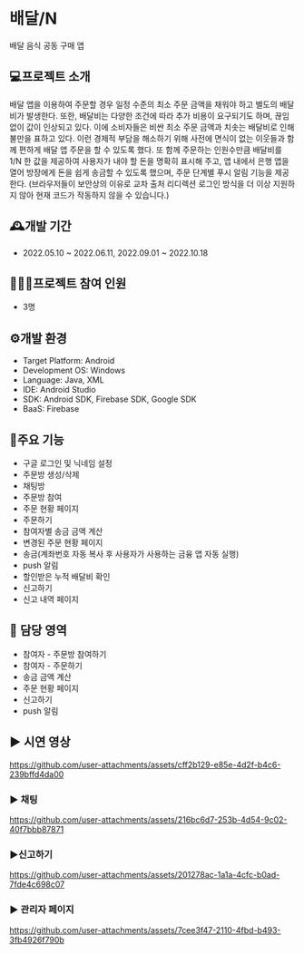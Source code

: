 # 배달/N
배달 음식 공동 구매 앱

## 💻프로젝트 소개
배달 앱을 이용하여 주문할 경우 일정 수준의 최소 주문 금액을 채워야 하고 별도의 배달비가 발생한다. 또한, 배달비는 다양한 조건에 따라 추가 비용이 요구되기도 하며, 끊임없이 값이 인상되고 있다. 이에 소비자들은 비싼 최소 주문 금액과 치솟는 배달비로 인해 불만을 표하고 있다. 이런 경제적 부담을 해소하기 위해 사전에 면식이 없는 이웃들과 함께 편하게 배달 앱 주문을 할 수 있도록 했다. 또 함께 주문하는 인원수만큼 배달비를 1/N 한 값을 제공하여 사용자가 내야 할 돈을 명확히 표시해 주고, 앱 내에서 은행 앱을 열어 방장에게 돈을 쉽게 송금할 수 있도록 했으며, 주문 단계별 푸시 알림 기능을 제공한다.
(브라우저들이 보안상의 이유로 교차 출처 리디렉션 로그인 방식을 더 이상 지원하지 않아 현재 코드가 작동하지 않을 수 있습니다.)

## 🕰️개발 기간
* 2022.05.10 ~ 2022.06.11, 2022.09.01 ~ 2022.10.18

## 🧑‍🤝‍🧑프로젝트 참여 인원
* 3명

## ⚙️개발 환경
* Target Platform: Android
* Development OS: Windows
* Language: Java, XML
* IDE: Android Studio
* SDK: Android SDK, Firebase SDK, Google SDK
* BaaS: Firebase

## 📌주요 기능
* 구글 로그인 및 닉네임 설정
* 주문방 생성/삭제
* 채팅방
* 주문방 참여
* 주문 현황 페이지
* 주문하기
* 참여자별 송금 금액 계산
* 변경된 주문 현황 페이지
* 송금(계좌번호 자동 복사 후 사용자가 사용하는 금융 앱 자동 실행)
* push 알림
* 할인받은 누적 배달비 확인
* 신고하기
* 신고 내역 페이지

## 🙋 담당 영역
* 참여자 - 주문방 참여하기
* 참여자 - 주문하기
* 송금 금액 계산
* 주문 현황 페이지
* 신고하기
* push 알림

## ▶️ 시연 영상
https://github.com/user-attachments/assets/cff2b129-e85e-4d2f-b4c6-239bffd4da00

### ▶️ 채팅
https://github.com/user-attachments/assets/216bc6d7-253b-4d54-9c02-40f7bbb87871

### ▶️신고하기
https://github.com/user-attachments/assets/201278ac-1a1a-4cfc-b0ad-7fde4c698c07

### ▶️ 관리자 페이지
https://github.com/user-attachments/assets/7cee3f47-2110-4fbd-b493-3fb4926f790b
